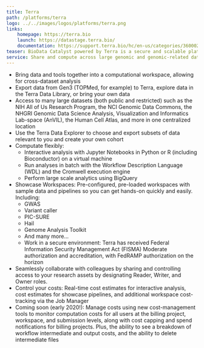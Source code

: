 ```yaml
---
title: Terra
path: /platforms/terra
logo: ../../images/logos/platforms/terra.png
links: 
    homepage: https://terra.bio
    launch: https://datastage.terra.bio/
    documentation: https://support.terra.bio/hc/en-us/categories/360002177552
teaser: BioData Catalyst powered by Terra is a secure and scalable platform for biomedical researchers to import and access data, run analysis tools, and collaborate easily with others, in a secure environment.
service: Share and compute across large genomic and genomic-related datasets. Terra offers a stand-alone computational workspace model that provides a secure collaborative place to organize data, run and monitor Workflow Description Language (WDL) analysis pipelines, and perform interactive analysis using applications such as Jupyter Notebooks and the Hail GWAS tool.
---
```

- Bring data and tools together into a computational workspace, allowing for cross-dataset analysis
- Export data from Gen3 (TOPMed, for example) to Terra, explore data in the Terra Data Library, or bring your own data
- Access to many large datasets (both public and restricted) such as the NIH All of Us Research Program, the NCI Genomic Data Commons, the NHGRI Genomic Data Science Analysis, Visualization and Informatics Lab-space (AnVIL), the Human Cell Atlas, and more in one centralized location
- Use the Terra Data Explorer to choose and export subsets of data relevant to you and create your own cohort
- Computate flexibly:
    + Interactive analysis with Jupyter Notebooks in Python or R (including Bioconductor) on a virtual machine
    + Run analyses in batch with the Workflow Description Language (WDL) and the Cromwell execution engine
    + Perform large scale analytics using BigQuery
- Showcase Workspaces: Pre-configured, pre-loaded workspaces with sample data and pipelines so you can get hands-on quickly and easily.  Including:
    + GWAS
    + Variant caller
    + PIC-SURE
    + Hail
    + Genome Analysis Toolkit
    + And many more... 
    + Work in a secure environment: Terra has received Federal Information Security Management Act (FISMA) Moderate authorization and accreditation, with FedRAMP authorization on the horizon
- Seamlessly collaborate with colleagues by sharing and controlling access to your research assets by designating Reader, Writer, and Owner roles.
- Control your costs: Real-time cost estimates for interactive analysis, cost estimates for showcase pipelines, and additional workspace cost-tracking via the Job Manager
- Coming soon (early 2020!): Manage costs using new cost-management tools to monitor computation costs for all users at the billing project, workspace, and submission levels, along with cost capping and spend notifications for billing projects. Plus, the ability to see a breakdown of workflow intermediate and output costs, and the ability to delete intermediate files


